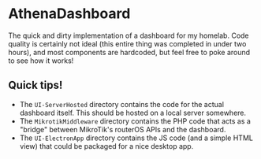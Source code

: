 # AthenaDashboard
The quick and dirty implementation of a dashboard for my homelab. Code quality is certainly not ideal (this entire thing was completed in under two hours), and most components are hardcoded, but feel free to poke around to see how it works!

## Quick tips!
* The `UI-ServerHosted` directory contains the code for the actual dashboard itself. This should be hosted on a local server somewhere.
* The `MikrotikMiddleware` directory contains the PHP code that acts as a "bridge" between MikroTik's routerOS APIs and the dashboard.
* The `UI-ElectronApp` directory contains the JS code (and a simple HTML view) that could be packaged for a nice desktop app.
